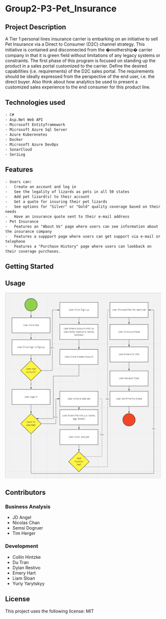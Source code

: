 # Group2-P3-Pet_Insurance
## Project Description

A Tier 1 personal lines insurance carrier is embarking on an initiative to sell Pet Insurance via a Direct to Consumer (D2C) channel strategy. This initiative is contained and disconnected from the �mothership� carrier company in that it is green field without limitations of any legacy systems or constraints. The first phase of this program is focused on standing up the product in a sales portal customized to the carrier. Define the desired capabilities (i.e. requirements) of the D2C sales portal. The requirements should be ideally expressed from the perspective of the end user, i.e. the direct buyer. Also think about how analytics be used to present a customized sales experience to the end consumer for this product line.

## Technologies used
	- C#
	- Asp.Net Web API
	- Microsoft Entityframework
	- Microsoft Azure Sql Server
	- Azure Kuberenetes
    - Docker
	- Microsoft Azure DevOps
	- SonarCloud
	- SeriLog
## Features
	- Users can: 
	-	Create an account and log in
	-	See the legality of lizards as pets in all 50 states
	-	Add pet lizard(s) to their account
    -	Get a quote for insuring their pet lizards
    -	See options for "Silver" or "Gold" quality coverage based on their needs
	-	Have an insurance quote sent to their e-mail address
	- Pet Insurance
    -	Features an "About Us" page where users can see information about the insurance company
    -	Features a suppport page where users can get support via e-mail or telephone
    -	Features a "Purchase History" page where users can lookback on their coverage purchases.

## Getting Started

## Usage
	
![Pet Insurance Flowchart](/Documentation/PetInsuranceFlowchart.png)

## Contributors
### Business Analysis
- JD Angel
- Nicolas Chan
- Semsi Dogruer
- Tim Herger

### Development
- Collin Hintzke
- Du Tran
- Dylan Restivo
- Emery Hart
- Liam Sloan
- Yuriy Yarytskyy

## License
This project uses the following license: MIT